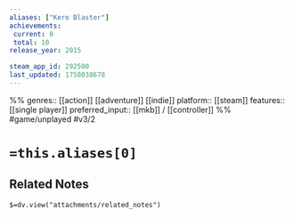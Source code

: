```yaml
---
aliases: ["Kero Blaster"]
achievements:
 current: 0
 total: 10
release_year: 2015

steam_app_id: 292500
last_updated: 1750038678
---
```

%%
genres:: [[action]] [[adventure]] [[indie]]
platform:: [[steam]]
features:: [[single player]]
preferred_input:: [[mkb]] / [[controller]]
%%
#game/unplayed
#v3/2

# `=this.aliases[0]`
## Related Notes
`$=dv.view("attachments/related_notes")`